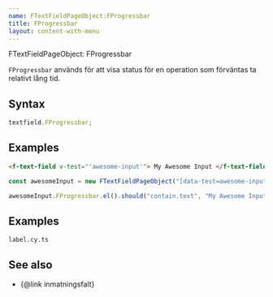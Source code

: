 ```yaml
---
name: FTextFieldPageObject:FProgressbar
title: FProgressbar
layout: content-with-menu
---
```


FTextFieldPageObject: FProgressbar

`FProgressbar` används för att visa status för en operation som förväntas ta relativt lång tid.

## Syntax

```ts
textfield.FProgressbar;
```

## Examples

```html static
<f-text-field v-test="'awesome-input'"> My Awesome Input </f-text-field>
```

```ts
const awesomeInput = new FTextFieldPageObject("[data-test=awesome-input]");

awesomeInput.FProgressbar.el().should("contain.text", "My Awesome Input");
```

## Examples

```import
label.cy.ts
```

## See also

-   {@link inmatningsfalt}
